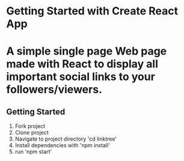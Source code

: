 

# Getting Started with Create React App

A simple single page Web page made with React to display all important social links to your followers/viewers.
=======

## Getting Started

1. Fork project
2. Clone project
3. Navigate to project directory 'cd linktree'
4. Install dependencies with 'npm install'
5. run 'npm start'

